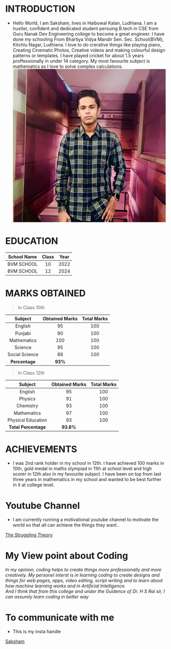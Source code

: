 # INTRODUCTION

- Hello World, I am Saksham, lives in Haibowal Kalan, Ludhiana. I am a hustler, confident and dedicated student persuing B.tech in CSE from Guru Nanak Dev Engineering college to become a great engineer. I have done my schooling From Bhartiya Vidya Mandir Sen. Sec. School(BVM), Kitchlu Nagar, Ludhiana. I love to do crerative things like playing piano, Creating Cinematic Photos, Creative videos and making colourful design patterns or templates. I have played cricket for about 1.5 years proffessionally in under 14 category. My most favourite subject is mathematics as I love to solve complex calculations. 
![](Saksham.jpg)


# EDUCATION

| School Name | Class | Year |
|:-----------:|:-----:|:----:|
| BVM SCHOOL | 10 | 2022 |
| BVM SCHOOL | 12 | 2024 |


# MARKS OBTAINED
>In Class 10th

| Subject | Obtained Marks | Total Marks |
|:---------:|:----------------:|:-------------:|
| English | 95 | 100 |
| Punjabi| 90 | 100|
| Mathematics | 100 | 100 |
| Science | 95 | 100|
| Social Science | 88 | 100 |
| __Percentage__ | __93%__ |



> In Class 12th

| Subject | Obtained Marks | Total Marks |
|:---------:|:----------------:|:-------------:|
| English | 95 | 100 |
| Physics | 91 | 100 |
| Chemistry| 93 | 100 |
| Mathematics | 97 | 100 |
| Physicsl Education  | 93 | 100 |
| __Total Percentage__| __93.8%__|
 

# ACHIEVEMENTS
- I was 2nd rank holder in my school in 12th. I have achieved 100 marks in 10th, gold medal in maths olympiad in 11th at school level and high scorer in 12th also in my favourite subject. I have been on top from last three years in mathematics in my school and wanted to be best further in it at college level.

# Youtube Channel
- I am currently running a motivational youtube channel to motivate the world so that all can achieve the things they want..

[The Struggling Theory](https://www.youtube.com/@thestrugglingtheory3736)
# My View point about Coding

_In my opinion, coding helps to create things more professionally and more creatively. My personel interst is in learning coding to create designs and things for web pages, apps, video editing, script writing and to learn about how machine learning works and in Artificial Intelligence.\
And I think that from this college and under the Guidence of Dr. H S Rai sir, I can assurely learn coding in better way_

# To communicate with me 
- This is my insta handle 

[Saksham](https://www.instagram.com/sk._.official._.3125/)
